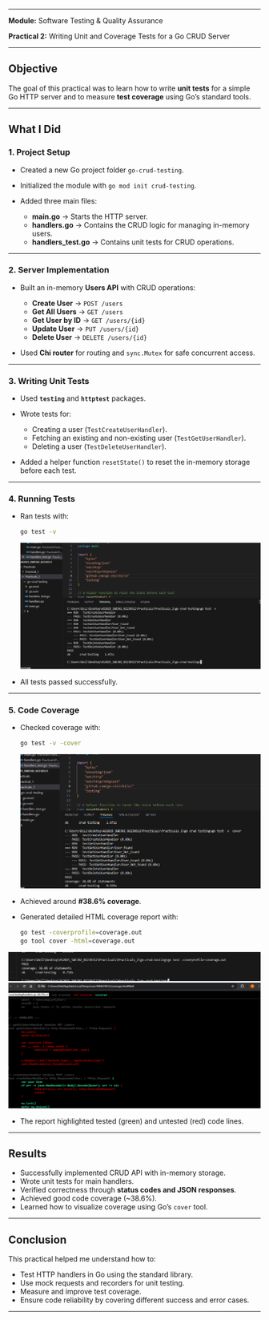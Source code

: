 
---

**Module:** Software Testing & Quality Assurance

**Practical 2:** Writing Unit and Coverage Tests for a Go CRUD Server

---

## Objective

The goal of this practical was to learn how to write **unit tests** for a simple Go HTTP server and to measure **test coverage** using Go’s standard tools.

---

## What I Did

### 1. Project Setup

* Created a new Go project folder `go-crud-testing`.
* Initialized the module with `go mod init crud-testing`.
* Added three main files:

  * **main.go** → Starts the HTTP server.
  * **handlers.go** → Contains the CRUD logic for managing in-memory users.
  * **handlers\_test.go** → Contains unit tests for CRUD operations.

---

### 2. Server Implementation

* Built an in-memory **Users API** with CRUD operations:

  * **Create User** → `POST /users`
  * **Get All Users** → `GET /users`
  * **Get User by ID** → `GET /users/{id}`
  * **Update User** → `PUT /users/{id}`
  * **Delete User** → `DELETE /users/{id}`
* Used **Chi router** for routing and `sync.Mutex` for safe concurrent access.

---

### 3. Writing Unit Tests

* Used **`testing`** and **`httptest`** packages.
* Wrote tests for:

  * Creating a user (`TestCreateUserHandler`).
  * Fetching an existing and non-existing user (`TestGetUserHandler`).
  * Deleting a user (`TestDeleteUserHandler`).
* Added a helper function `resetState()` to reset the in-memory storage before each test.

---

### 4. Running Tests

* Ran tests with:

  ```bash
  go test -v
  ```
  ![alt text](<Screenshot 2025-08-25 114245.png>) 

* All tests passed successfully.


---

### 5. Code Coverage

* Checked coverage with:

  ```bash
  go test -v -cover
  ```
  ![alt text](<Screenshot 2025-08-25 114334.png>) 

* Achieved around **#38.6% coverage**.

* Generated detailed HTML coverage report with:

  ```bash
  go test -coverprofile=coverage.out
  go tool cover -html=coverage.out
  ```
![alt text](<Screenshot 2025-08-25 114401.png>)
![alt text](<Screenshot 2025-08-25 114519.png>)

* The report highlighted tested (green) and untested (red) code lines.

---

## Results

* Successfully implemented CRUD API with in-memory storage.
* Wrote unit tests for main handlers.
* Verified correctness through **status codes and JSON responses**.
* Achieved good code coverage (\~38.6%).
* Learned how to visualize coverage using Go’s `cover` tool.

---

## Conclusion

This practical helped me understand how to:

* Test HTTP handlers in Go using the standard library.
* Use mock requests and recorders for unit testing.
* Measure and improve test coverage.
* Ensure code reliability by covering different success and error cases.

---



